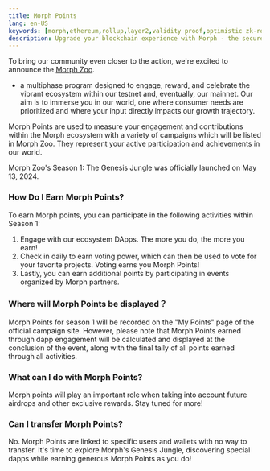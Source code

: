 ```yaml
---
title: Morph Points
lang: en-US
keywords: [morph,ethereum,rollup,layer2,validity proof,optimistic zk-rollup]
description: Upgrade your blockchain experience with Morph - the secure decentralized, cost0efficient, and high-performing optimistic zk-rollup solution. Try it now!
---
```


To bring our community even closer to the action, we're excited to announce the [Morph Zoo](https://www.morphl2.io/points/).

 - a multiphase program designed to engage, reward, and celebrate the vibrant ecosystem within our testnet and, eventually, our mainnet. Our aim is to immerse you in our world, one where consumer needs are prioritized and where your input directly impacts our growth trajectory.

Morph Points are used to measure your engagement and contributions within the Morph ecosystem with a variety of campaigns which will be listed in Morph Zoo. They represent your active participation and achievements in our world.

Morph Zoo's Season 1: The Genesis Jungle was officially launched on May 13, 2024.

### How Do I Earn Morph Points?

To earn Morph points, you can participate in the following activities within Season 1:
1. Engage with our ecosystem DApps. The more you do, the more you earn!
2. Check in daily to earn voting power, which can then be used to vote for your favorite projects. Voting earns you Morph Points!
3. Lastly, you can earn additional points by participating in events organized by Morph partners.

### Where will Morph Points be displayed？

Morph Points for season 1 will be recorded on the "My Points" page of the official campaign site. However, please note that Morph Points earned through dapp engagement will be calculated and displayed at the conclusion of the event, along with the final tally of all points earned through all activities. 

### What can I do with Morph Points?

Morph points will play an important role when taking into account future airdrops and other exclusive rewards. Stay tuned for more!

### Can I transfer Morph Points?

No. Morph Points are linked to specific users and wallets with no way to transfer.
It's time to explore Morph's Genesis Jungle, discovering special dapps while earning generous Morph Points as you do!

